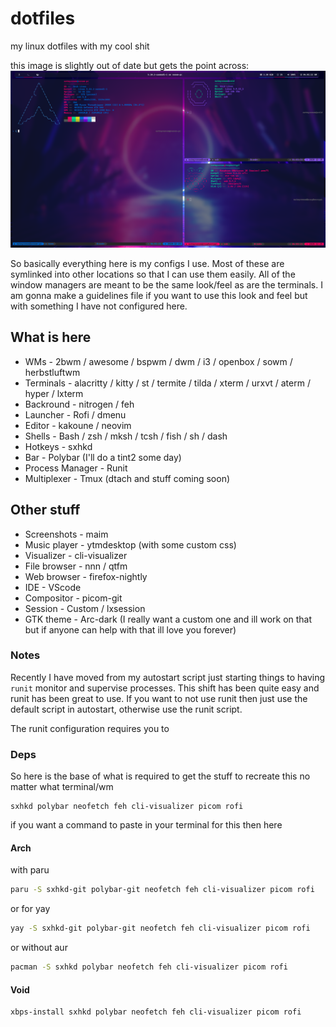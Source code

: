 # dotfiles

my linux dotfiles with my cool shit

this image is slightly out of date but gets the point across:
<img src="https://raw.githubusercontent.com/eatmyvenom/dotfiles/main/images/main.png">

So basically everything here is my configs I use. Most of these are symlinked into other locations so that I can use them easily.
All of the window managers are meant to be the same look/feel as are the terminals.
I am gonna make a guidelines file if you want to use this look and feel but with something I have not configured here.

## What is here

* WMs             - 2bwm / awesome / bspwm / dwm / i3 / openbox / sowm / herbstluftwm
* Terminals       - alacritty / kitty / st / termite / tilda / xterm / urxvt / aterm / hyper / lxterm
* Backround       - nitrogen / feh
* Launcher        - Rofi / dmenu
* Editor          - kakoune / neovim
* Shells          - Bash / zsh / mksh / tcsh / fish / sh / dash
* Hotkeys         - sxhkd
* Bar             - Polybar (I'll do a tint2 some day)
* Process Manager - Runit
* Multiplexer     - Tmux (dtach and stuff coming soon)

## Other stuff

* Screenshots  - maim
* Music player - ytmdesktop (with some custom css)
* Visualizer   - cli-visualizer
* File browser - nnn / qtfm
* Web browser  - firefox-nightly
* IDE          - VScode
* Compositor   - picom-git
* Session      - Custom / lxsession
* GTK theme    - Arc-dark (I really want a custom one and ill work on that but if anyone can help with that ill love you forever)

### Notes

Recently I have moved from my autostart script just starting things to having `runit` monitor and supervise processes. This shift has been quite easy and runit has been great to use. If you want to not use runit then just use the default script in autostart, otherwise use the runit script.

The runit configuration requires you to

### Deps

So here is the base of what is required to get the stuff to recreate this no matter what terminal/wm

``` none
sxhkd polybar neofetch feh cli-visualizer picom rofi
```

if you want a command to paste in your terminal for this then here

#### Arch

with paru

``` bash
paru -S sxhkd-git polybar-git neofetch feh cli-visualizer picom rofi
```

or for yay

``` bash
yay -S sxhkd-git polybar-git neofetch feh cli-visualizer picom rofi
```

or without aur

``` bash
pacman -S sxhkd polybar neofetch feh cli-visualizer picom rofi
```

#### Void

``` bash
xbps-install sxhkd polybar neofetch feh cli-visualizer picom rofi
```
